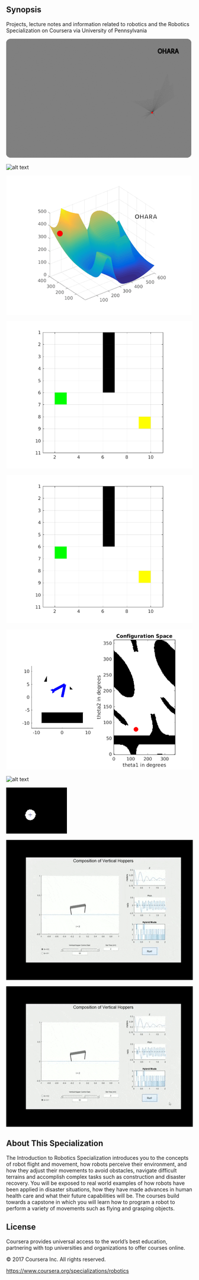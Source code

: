 ## Synopsis

Projects, lecture notes and information related to robotics and the Robotics Specialization on Coursera via University of Pennsylvania

![](https://github.com/Ohara124c41/Robotics-Specialization/blob/master/Estimation-Learning/Projects/Search_Agents.gif)

![alt text](https://github.com/Ohara124c41/Robotics-Specialization/blob/master/Estimation-Learning/Projects/aerial_robo_ex.gif?raw=true)


![alt text](https://github.com/Ohara124c41/Robotics-Specialization/blob/master/Estimation-Learning/Projects/Kinematics01.gif?raw=true)

![alt text](https://github.com/Ohara124c41/Robotics-Specialization/blob/master/Estimation-Learning/Projects/Grassfire%20Algorithm.gif?raw=true)

![alt text](https://github.com/Ohara124c41/Robotics-Specialization/blob/master/Estimation-Learning/Projects/Search%20Algorithm.gif?raw=true)

![alt text](https://github.com/Ohara124c41/Robotics-Specialization/blob/master/Estimation-Learning/Projects/Configuration%20Space.gif?raw=true)

![alt text](https://github.com/Ohara124c41/Robotics-Specialization/blob/master/Estimation-Learning/Projects/Aerial%20Robotics.gif?raw=true)

![alt text](https://github.com/Ohara124c41/Robotics-Specialization/blob/master/Estimation-Learning/Projects/Contact.gif?raw=true)

![alt text](https://github.com/Ohara124c41/Robotics-Specialization/blob/master/Estimation-Learning/Projects/Hopper01.gif)

![alt text](https://github.com/Ohara124c41/Robotics-Specialization/blob/master/Estimation-Learning/Projects/Hopper02.gif)


## About This Specialization

The Introduction to Robotics Specialization introduces you to the concepts of robot flight and movement, how robots perceive their environment, and how they adjust their movements to avoid obstacles, navigate difficult terrains and accomplish complex tasks such as construction and disaster recovery. You will be exposed to real world examples of how robots have been applied in disaster situations, how they have made advances in human health care and what their future capabilities will be. The courses build towards a capstone in which you will learn how to program a robot to perform a variety of movements such as flying and grasping objects.




## License

Coursera provides universal access to the world’s best education, partnering with top universities and organizations to offer courses online.

© 2017 Coursera Inc. All rights reserved.

https://www.coursera.org/specializations/robotics 
